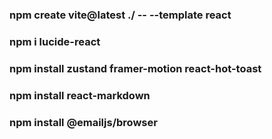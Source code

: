 ### npm create vite@latest ./ -- --template react

### npm i lucide-react

### npm install zustand framer-motion react-hot-toast

### npm install react-markdown

### npm install @emailjs/browser



